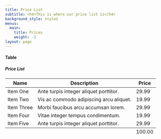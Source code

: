 ```yaml
---
title: Price List
subtitle: <h4>This is where our price list is</h4>
background_style: style1
menus:
  main:
    title: Prices
    weight: -2
layout: page
---
```

<section class="wrapper style1">
 <h4>Table</h4>
                    <h5>Price List</h5>
                    <div class="table-wrapper">
                        <table>
                            <thead>
                                <tr>
                                    <th>Name</th>
                                    <th>Description</th>
                                    <th>Price</th>
                                </tr>
                            </thead>
                            <tbody>
                                <tr>
                                    <td>Item One</td>
                                    <td>Ante turpis integer aliquet porttitor.</td>
                                    <td>29.99</td>
                                </tr>
                                <tr>
                                    <td>Item Two</td>
                                    <td>Vis ac commodo adipiscing arcu aliquet.</td>
                                    <td>19.99</td>
                                </tr>
                                <tr>
                                    <td>Item Three</td>
                                    <td> Morbi faucibus arcu accumsan lorem.</td>
                                    <td>29.99</td>
                                </tr>
                                <tr>
                                    <td>Item Four</td>
                                    <td>Vitae integer tempus condimentum.</td>
                                    <td>19.99</td>
                                </tr>
                                <tr>
                                    <td>Item Five</td>
                                    <td>Ante turpis integer aliquet porttitor.</td>
                                    <td>29.99</td>
                                </tr>
                            </tbody>
                            <tfoot>
                                <tr>
                                    <td colspan="2"></td>
                                    <td>100.00</td>
                                </tr>
                            </tfoot>
                        </table>
                    </div>
</section>
